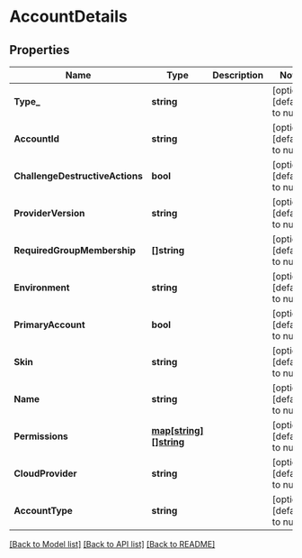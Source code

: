 # AccountDetails

## Properties
Name | Type | Description | Notes
------------ | ------------- | ------------- | -------------
**Type_** | **string** |  | [optional] [default to null]
**AccountId** | **string** |  | [optional] [default to null]
**ChallengeDestructiveActions** | **bool** |  | [optional] [default to null]
**ProviderVersion** | **string** |  | [optional] [default to null]
**RequiredGroupMembership** | **[]string** |  | [optional] [default to null]
**Environment** | **string** |  | [optional] [default to null]
**PrimaryAccount** | **bool** |  | [optional] [default to null]
**Skin** | **string** |  | [optional] [default to null]
**Name** | **string** |  | [optional] [default to null]
**Permissions** | [**map[string][]string**](array.md) |  | [optional] [default to null]
**CloudProvider** | **string** |  | [optional] [default to null]
**AccountType** | **string** |  | [optional] [default to null]

[[Back to Model list]](../README.md#documentation-for-models) [[Back to API list]](../README.md#documentation-for-api-endpoints) [[Back to README]](../README.md)


